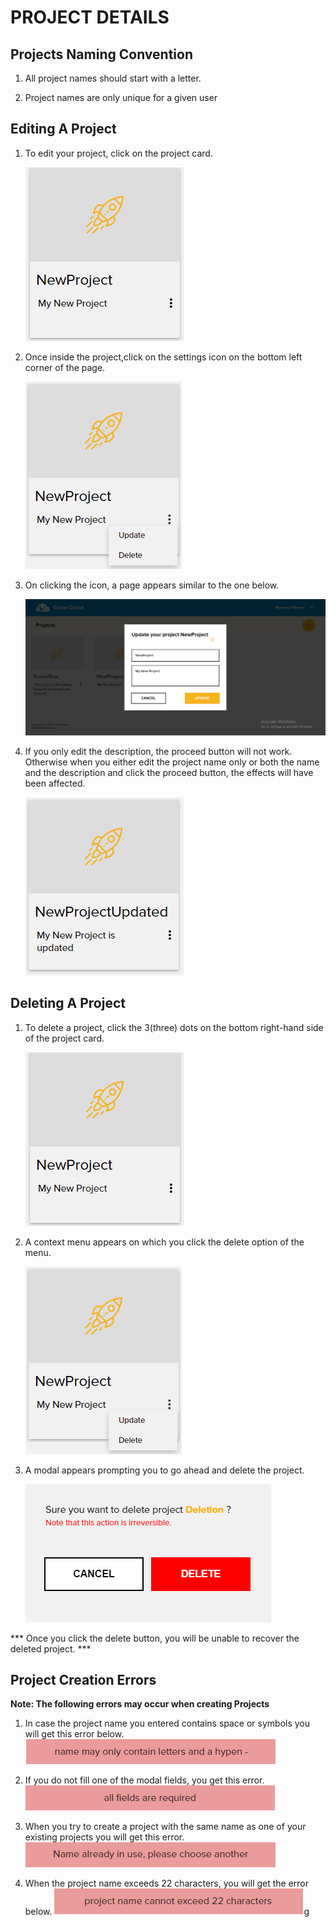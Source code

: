 # PROJECT DETAILS

## Projects Naming Convention 
1. All project names should start with a letter.

2. Project names are only unique for a given user

## Editing A Project

1. To edit your project, click on the project card.

    ![](../img/updateProject1.png)

2. Once inside the project,click on the settings icon on the bottom left corner of the page. 

    ![](../img/updateProject2.png)

3. On clicking the icon, a page appears similar to the one below.

    ![](../img/updateProject3.png)

4. If you only edit the description, the proceed button will not work. Otherwise when you either edit the project name only or both the name and the description and click the proceed button, the effects will have been affected.

    ![](../img/updateProject4.png)

## Deleting A Project

1. To delete a project, click the 3(three) dots on the bottom right-hand side of the project card.

    ![](../img/updateProject1.png)

2. A context menu appears on which you click the delete option of the menu.

    ![](../img/updateProject2.png)

3. A  modal appears prompting you to go ahead and delete the project.

    ![](../img/deleteProject3.png)

*** Once you click the delete button, you will be unable to recover the deleted project. ***

## Project Creation  Errors

**Note: The following errors may occur when creating Projects**

1. In case the project name you entered contains space or symbols you will get this error below.
![](../img/projectError1.png)

2. If you do not fill one of the modal fields, you get this error.
![](../img/projectError2.png)

3. When you try to create a project with the same name as one of your existing projects you will get this error.   
![](../img/projectError3.png)

4. When the project name exceeds 22 characters, you will get the error below.
![](../img/projectError4.png)g